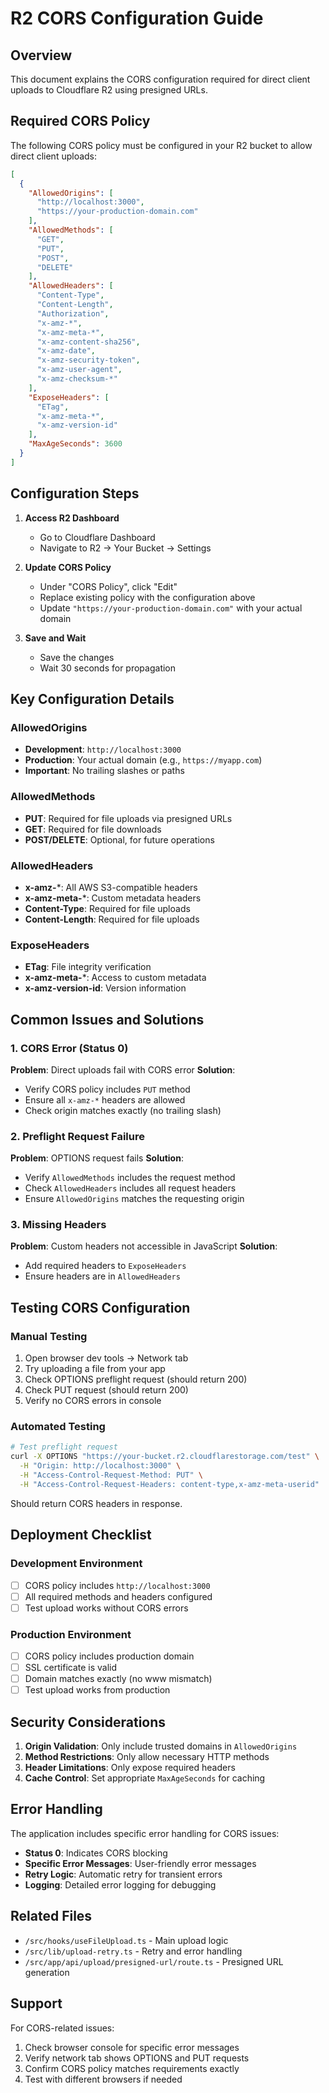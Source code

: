 # R2 CORS Configuration Guide

## Overview
This document explains the CORS configuration required for direct client uploads to Cloudflare R2 using presigned URLs.

## Required CORS Policy

The following CORS policy must be configured in your R2 bucket to allow direct client uploads:

```json
[
  {
    "AllowedOrigins": [
      "http://localhost:3000",
      "https://your-production-domain.com"
    ],
    "AllowedMethods": [
      "GET",
      "PUT",
      "POST",
      "DELETE"
    ],
    "AllowedHeaders": [
      "Content-Type",
      "Content-Length",
      "Authorization",
      "x-amz-*",
      "x-amz-meta-*",
      "x-amz-content-sha256",
      "x-amz-date",
      "x-amz-security-token",
      "x-amz-user-agent",
      "x-amz-checksum-*"
    ],
    "ExposeHeaders": [
      "ETag",
      "x-amz-meta-*",
      "x-amz-version-id"
    ],
    "MaxAgeSeconds": 3600
  }
]
```

## Configuration Steps

1. **Access R2 Dashboard**
   - Go to Cloudflare Dashboard
   - Navigate to R2 → Your Bucket → Settings

2. **Update CORS Policy**
   - Under "CORS Policy", click "Edit"
   - Replace existing policy with the configuration above
   - Update `"https://your-production-domain.com"` with your actual domain

3. **Save and Wait**
   - Save the changes
   - Wait 30 seconds for propagation

## Key Configuration Details

### AllowedOrigins
- **Development**: `http://localhost:3000`
- **Production**: Your actual domain (e.g., `https://myapp.com`)
- **Important**: No trailing slashes or paths

### AllowedMethods
- **PUT**: Required for file uploads via presigned URLs
- **GET**: Required for file downloads
- **POST/DELETE**: Optional, for future operations

### AllowedHeaders
- **x-amz-***: All AWS S3-compatible headers
- **x-amz-meta-***: Custom metadata headers
- **Content-Type**: Required for file uploads
- **Content-Length**: Required for file uploads

### ExposeHeaders
- **ETag**: File integrity verification
- **x-amz-meta-***: Access to custom metadata
- **x-amz-version-id**: Version information

## Common Issues and Solutions

### 1. CORS Error (Status 0)
**Problem**: Direct uploads fail with CORS error
**Solution**: 
- Verify CORS policy includes `PUT` method
- Ensure all `x-amz-*` headers are allowed
- Check origin matches exactly (no trailing slash)

### 2. Preflight Request Failure
**Problem**: OPTIONS request fails
**Solution**:
- Verify `AllowedMethods` includes the request method
- Check `AllowedHeaders` includes all request headers
- Ensure `AllowedOrigins` matches the requesting origin

### 3. Missing Headers
**Problem**: Custom headers not accessible in JavaScript
**Solution**:
- Add required headers to `ExposeHeaders`
- Ensure headers are in `AllowedHeaders`

## Testing CORS Configuration

### Manual Testing
1. Open browser dev tools → Network tab
2. Try uploading a file from your app
3. Check OPTIONS preflight request (should return 200)
4. Check PUT request (should return 200)
5. Verify no CORS errors in console

### Automated Testing
```bash
# Test preflight request
curl -X OPTIONS "https://your-bucket.r2.cloudflarestorage.com/test" \
  -H "Origin: http://localhost:3000" \
  -H "Access-Control-Request-Method: PUT" \
  -H "Access-Control-Request-Headers: content-type,x-amz-meta-userid"
```

Should return CORS headers in response.

## Deployment Checklist

### Development Environment
- [ ] CORS policy includes `http://localhost:3000`
- [ ] All required methods and headers configured
- [ ] Test upload works without CORS errors

### Production Environment
- [ ] CORS policy includes production domain
- [ ] SSL certificate is valid
- [ ] Domain matches exactly (no www mismatch)
- [ ] Test upload works from production

## Security Considerations

1. **Origin Validation**: Only include trusted domains in `AllowedOrigins`
2. **Method Restrictions**: Only allow necessary HTTP methods
3. **Header Limitations**: Only expose required headers
4. **Cache Control**: Set appropriate `MaxAgeSeconds` for caching

## Error Handling

The application includes specific error handling for CORS issues:

- **Status 0**: Indicates CORS blocking
- **Specific Error Messages**: User-friendly error messages
- **Retry Logic**: Automatic retry for transient errors
- **Logging**: Detailed error logging for debugging

## Related Files

- `/src/hooks/useFileUpload.ts` - Main upload logic
- `/src/lib/upload-retry.ts` - Retry and error handling
- `/src/app/api/upload/presigned-url/route.ts` - Presigned URL generation

## Support

For CORS-related issues:
1. Check browser console for specific error messages
2. Verify network tab shows OPTIONS and PUT requests
3. Confirm CORS policy matches requirements exactly
4. Test with different browsers if needed